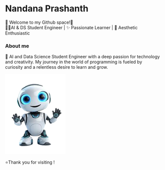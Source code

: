 # Nandana Prashanth
<pr>💫 Welcome to my Github space!👋
<br>👩‍💻AI & DS Student Engineer | ✨ Passionate Learner | 🎨 Aesthetic Enthusiastic
### About me
🤗 AI and Data Science Student Engineer with a deep passion for technology and creativity. My journey in the world of programming is fueled by curiosity and a relentless desire to learn and grow.


![Alt text](ai.png)


⭐Thank you for visiting !

